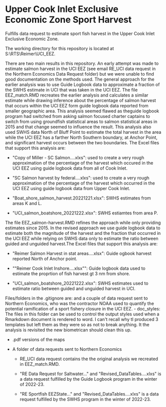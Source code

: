 # Upper Cook Inlet Exclusive Economic Zone Sport Harvest

Fulfills data request to estimate sport fish harvest in the Upper Cook Inlet Exclusive Economic Zone.

The working directory for this repository is located at S:\\RTS\\Reimer\\UCI_EEZ.

There are two main results in this repository. An early attempt was made to estimate salmon harvest in the UCI EEZ (see email RE_UCI data request in the Northern Economics Data Request folder) but we were unable to find good documentation on the methods used. The general approach for the earlier analysis was to use Guide Logbook data to approximate a fraction of the SWHS estimate in UCI that was taken in the UCI EEZ. The file EEZ_match.RMD recreates the earlier analysis and calculates a similar estimate while drawing inference about the percentage of salmon harvest that occurs within the UCI EEZ form guide logbook data reported from smaller geographic area. This analysis seemed flawed as theguide logbook program had switched from asking salmon focused charter captains to switch from using groundfish statistical areas to salmon statistical areas in 2015 and that change seemed to influence the result. This analysis also used SWHS data North of Bluff Point to estimate the total harvest in the area while the UCI EEZ has a farther North Southern boundary, at Anchor Point, and significant harvest occurs between the two boundaries. The Excel files that support this analysis are:

-   "Copy of Miller - SC Salmon....xlxs": used to create a very rough approximation of the percentage of the harvest which occured in the UCI EEZ using guide logbook data from all of Cook Inlet.

-   "SC Salmon harvest by federal....xlxs": used to create a very rough approximation of the percentage of the harvest which occurred in the UCI EEZ using guide logbook data from Upper Cook Inlet.

-   "Boat_shore_salmon_harvest.20221221.xlsx": SWHS estimates from areas K and L.

-   "UCI_salmon_boatshore_20221222.xlsx": SWHS estiamtes from area P.

The file EEZ_salmon-harvest.RMD refines the approach while only providing estimates since 2015. In the revised approach we use guide logbook data to estimate both the magnitude of the harvest and the fraction that occurred in the UCI EEZ while relying on SWHS data only to estimate the ratio between guided and unguided harvest.The Excel files that support this analysis are:

-   "Reimer Salmon Harvest in stat areas....xlsx": Guide ogbook harvest reported North of Anchor point.

-   ""Reimer Cook Inlet Inshore....xlsx"": Guide logbook data used to estimate the proprtion of fish harvest gt 3 nm from shore.

-   "UCI_salmon_boatshore_20221222.xlsx": SWHS estimates used to estimate ratio between guided and unguided harvest in UCI.

Files/folders in the .gitignore are: and a couple of data request sent to Northern Economics, who was the contractor NOAA used to quantify the potential ramification of a sport fishery closure in the UCI EEZ. - doc_styles: The files in this folder can be used to control the output styles used when a Rmarkdown document is rendered to word. I can't recall why tI produced 3 templates but left them as they were so as not to break anything. It the analysis is revisited the new biometrican should clean this up.

-    .pdf versions of the maps

-   A folder of data requests sent to Northern Economics

    -   RE_UCI data request contains the the original analysis we recreated in EEZ_match.RMD.

    -   "RE Data Request for Saltwater..." and "Revised_DataTables....xlxs" is a data request fulfilled by the Guide Logbook program in the winter of 2022-23.

    -   "RE Sportfish EEZState..." and "Revised_DataTables....xlxs" is a data request fulfilled by the SWHS program in the winter of 2022-23.
